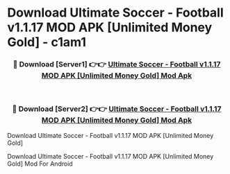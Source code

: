 # Download Ultimate Soccer - Football v1.1.17 MOD APK [Unlimited Money Gold] - c1am1


<div align="center">
<h3>🔴 Download [Server1] 👉👉 <a href="https://apk-comot.site?title=Ultimate_Soccer_-_Football_v1.1.17_MOD_APK_[Unlimited_Money_Gold]">Ultimate Soccer - Football v1.1.17 MOD APK [Unlimited Money Gold] Mod Apk</a></h3><br>
<h3>🔴 Download [Server2] 👉👉 <a href="https://apk-comot.site?title=Ultimate_Soccer_-_Football_v1.1.17_MOD_APK_[Unlimited_Money_Gold]">Ultimate Soccer - Football v1.1.17 MOD APK [Unlimited Money Gold] Mod Apk</a></h3>
</div>



Download Ultimate Soccer - Football v1.1.17 MOD APK [Unlimited Money Gold] 

Download Ultimate Soccer - Football v1.1.17 MOD APK [Unlimited Money Gold] Mod For Android